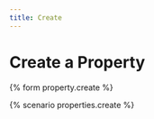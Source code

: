 ```yaml
---
title: Create
---
```


# Create a Property

{% form property.create %}

{% scenario properties.create %}
